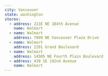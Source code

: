 ```yaml
---
city: Vancouver
state: washington
stores:
  - address: 221E NE 104th Avenue
    name: Walmart
  - name: Walmart
    address: 7809 NE Vancouver Plaza Drive
  - name: Walmart
    address: 2201 Grand Boulevard
  - name: Walmart
    address: 14505 NE Fourth Plain Boulevard
  - address: 430 SE 192nd Avenue
    name: Walmart
---
```

